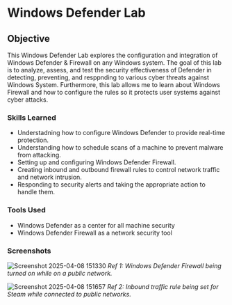 # Windows Defender Lab

## Objective
This Windows Defender Lab explores the configuration and integration of Windows Defender & Firewall on any Windows system. The goal of this lab is to analyze, assess, and test the security effectiveness of Defender in detecting, preventing, and resppnding to various cyber threats against Windows System. Furthermore, this lab allows me to learn about Windows Firewall and how to configure the rules so it protects user systems against cyber attacks.

### Skills Learned
- Understadning how to configure Windows Defender to provide real-time protection.
- Understanding how to schedule scans of a machine to prevent malware from attacking.
- Setting up and configuring Windows Defender Firewall.
- Creating inbound and outbound firewall rules to control network traffic and network intrusion.
- Responding to security alerts and taking the appropriate action to handle them.

### Tools Used
- Windows Defender as a center for all machine security
- Windows Defender Firewall as a network security tool

### Screenshots
![Screenshot 2025-04-08 151330](https://github.com/user-attachments/assets/5897effa-f804-4b81-b134-fa6558efe0c3)
*Ref 1: Windows Defender Firewall being turned on while on a public network.*



![Screenshot 2025-04-08 151657](https://github.com/user-attachments/assets/82e794f4-7ff0-4ef4-94f1-06f171596a40)
*Ref 2: Inbound traffic rule being set for Steam while connected to public networks.*
